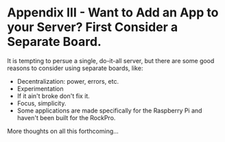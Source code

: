 # Appendix III - Want to Add an App to your Server? First Consider a Separate Board.

It is tempting to persue a single, do-it-all server, but there are some good reasons to consider using separate boards, like:
- Decentralization: power, errors, etc.
- Experimentation
- If it ain't broke don't fix it.
- Focus, simplicity.
- Some applications are made specifically for the Raspberry Pi and haven't been built for the RockPro.

More thoughts on all this forthcoming...
